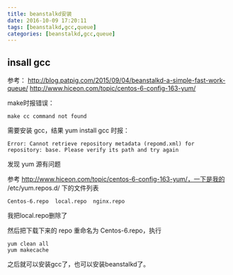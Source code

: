 ```yaml
---
title: beanstalkd安装
date: 2016-10-09 17:20:11
tags: [beanstalkd,gcc,queue]
categories: [beanstalkd,gcc,queue]
---
```


## insall gcc

参考：
http://blog.patpig.com/2015/09/04/beanstalkd-a-simple-fast-work-queue/
http://www.hiceon.com/topic/centos-6-config-163-yum/

make时报错误：

```
make cc command not found
```

需要安装 gcc，结果 yum install gcc 时报：

```
Error: Cannot retrieve repository metadata (repomd.xml) for repository: base. Please verify its path and try again
```

发现 yum 源有问题

参考 http://www.hiceon.com/topic/centos-6-config-163-yum/，一下是我的 /etc/yum.repos.d/ 下的文件列表

```
Centos-6.repo  local.repo  nginx.repo
```

我把local.repo删除了

然后把下载下来的 repo 重命名为 Centos-6.repo，执行

```
yum clean all
yum makecache
```

之后就可以安装gcc了，也可以安装beanstalkd了。

